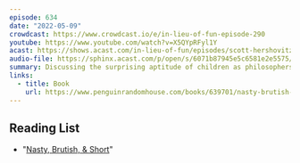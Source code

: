 ```yaml
---
episode: 634
date: "2022-05-09"
crowdcast: https://www.crowdcast.io/e/in-lieu-of-fun-episode-290
youtube: https://www.youtube.com/watch?v=X5QYpRFyl1Y
acast: https://shows.acast.com/in-lieu-of-fun/episodes/scott-hershovitz-is-nasty-brutish-short
audio-file: https://sphinx.acast.com/p/open/s/6071b87945e5c6581e2e5575/e/629cebe41a3be00014405ecd/media.mp3
summary: Discussing the surprising aptitude of children as philosophers
links:
  - title: Book
    url: https://www.penguinrandomhouse.com/books/639701/nasty-brutish-and-short-by-scott-hershovitz/
---
```


## Reading List

- "[Nasty, Brutish, & Short][book]"

[book]: https://www.penguinrandomhouse.com/books/639701/nasty-brutish-and-short-by-scott-hershovitz/
